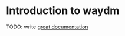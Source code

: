 # Introduction to waydm

TODO: write [great documentation](http://jacobian.org/writing/what-to-write/)
